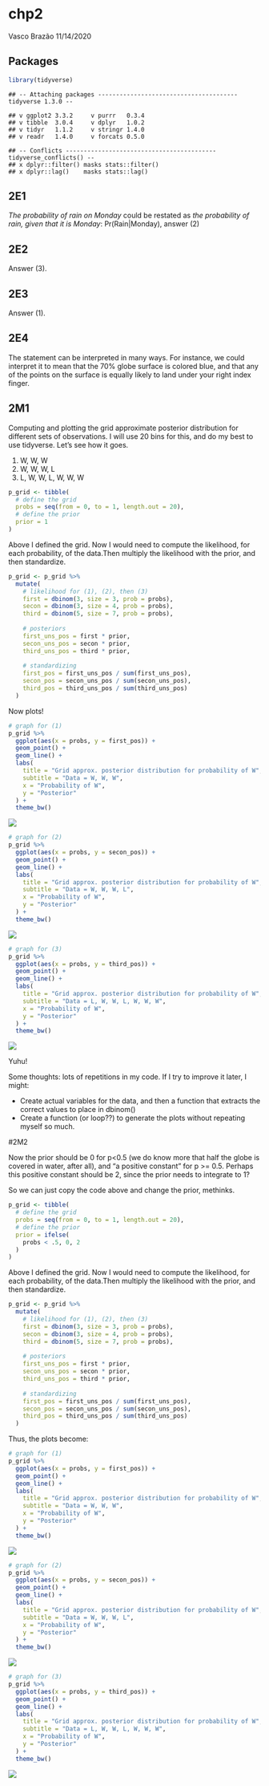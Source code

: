 chp2
================
Vasco Brazão
11/14/2020

## Packages

``` r
library(tidyverse)
```

    ## -- Attaching packages --------------------------------------- tidyverse 1.3.0 --

    ## v ggplot2 3.3.2     v purrr   0.3.4
    ## v tibble  3.0.4     v dplyr   1.0.2
    ## v tidyr   1.1.2     v stringr 1.4.0
    ## v readr   1.4.0     v forcats 0.5.0

    ## -- Conflicts ------------------------------------------ tidyverse_conflicts() --
    ## x dplyr::filter() masks stats::filter()
    ## x dplyr::lag()    masks stats::lag()

## 2E1

*The probability of rain on Monday* could be restated as *the
probability of rain, given that it is Monday*: Pr(Rain\|Monday), answer
(2)

## 2E2

Answer (3).

## 2E3

Answer (1).

## 2E4

The statement can be interpreted in many ways. For instance, we could
interpret it to mean that the 70% globe surface is colored blue, and
that any of the points on the surface is equally likely to land under
your right index finger.

## 2M1

Computing and plotting the grid approximate posterior distribution for
different sets of observations. I will use 20 bins for this, and do my
best to use tidyverse. Let’s see how it goes.

1.  W, W, W
2.  W, W, W, L
3.  L, W, W, L, W, W, W

``` r
p_grid <- tibble(
  # define the grid
  probs = seq(from = 0, to = 1, length.out = 20),
  # define the prior
  prior = 1
)
```

Above I defined the grid. Now I would need to compute the likelihood,
for each probability, of the data.Then multiply the likelihood with the
prior, and then standardize.

``` r
p_grid <- p_grid %>%
  mutate(
    # likelihood for (1), (2), then (3)
    first = dbinom(3, size = 3, prob = probs),
    secon = dbinom(3, size = 4, prob = probs),
    third = dbinom(5, size = 7, prob = probs),
    
    # posteriors
    first_uns_pos = first * prior,
    secon_uns_pos = secon * prior,
    third_uns_pos = third * prior,
    
    # standardizing
    first_pos = first_uns_pos / sum(first_uns_pos),
    secon_pos = secon_uns_pos / sum(secon_uns_pos),
    third_pos = third_uns_pos / sum(third_uns_pos)
  )
```

Now plots!

``` r
# graph for (1)
p_grid %>%
  ggplot(aes(x = probs, y = first_pos)) +
  geom_point() +
  geom_line() +
  labs(
    title = "Grid approx. posterior distribution for probability of W",
    subtitle = "Data = W, W, W",
    x = "Probability of W",
    y = "Posterior"
  ) +
  theme_bw()
```

![](chp2_files/figure-gfm/2m1.plots-1.png)<!-- -->

``` r
# graph for (2)
p_grid %>%
  ggplot(aes(x = probs, y = secon_pos)) +
  geom_point() +
  geom_line() +
  labs(
    title = "Grid approx. posterior distribution for probability of W",
    subtitle = "Data = W, W, W, L",
    x = "Probability of W",
    y = "Posterior"
  ) +
  theme_bw()
```

![](chp2_files/figure-gfm/2m1.plots-2.png)<!-- -->

``` r
# graph for (3)
p_grid %>%
  ggplot(aes(x = probs, y = third_pos)) +
  geom_point() +
  geom_line() +
  labs(
    title = "Grid approx. posterior distribution for probability of W",
    subtitle = "Data = L, W, W, L, W, W, W",
    x = "Probability of W",
    y = "Posterior"
  ) +
  theme_bw()
```

![](chp2_files/figure-gfm/2m1.plots-3.png)<!-- -->

Yuhu!

Some thoughts: lots of repetitions in my code. If I try to improve it
later, I might:

-   Create actual variables for the data, and then a function that
    extracts the correct values to place in dbinom()
-   Create a function (or loop??) to generate the plots without
    repeating myself so much.

\#2M2

Now the prior should be 0 for p&lt;0.5 (we do know more that half the
globe is covered in water, after all), and “a positive constant” for p
&gt;= 0.5. Perhaps this positive constant should be 2, since the prior
needs to integrate to 1?

So we can just copy the code above and change the prior, methinks.

``` r
p_grid <- tibble(
  # define the grid
  probs = seq(from = 0, to = 1, length.out = 20),
  # define the prior
  prior = ifelse(
    probs < .5, 0, 2
  )
)
```

Above I defined the grid. Now I would need to compute the likelihood,
for each probability, of the data.Then multiply the likelihood with the
prior, and then standardize.

``` r
p_grid <- p_grid %>%
  mutate(
    # likelihood for (1), (2), then (3)
    first = dbinom(3, size = 3, prob = probs),
    secon = dbinom(3, size = 4, prob = probs),
    third = dbinom(5, size = 7, prob = probs),
    
    # posteriors
    first_uns_pos = first * prior,
    secon_uns_pos = secon * prior,
    third_uns_pos = third * prior,
    
    # standardizing
    first_pos = first_uns_pos / sum(first_uns_pos),
    secon_pos = secon_uns_pos / sum(secon_uns_pos),
    third_pos = third_uns_pos / sum(third_uns_pos)
  )
```

Thus, the plots become:

``` r
# graph for (1)
p_grid %>%
  ggplot(aes(x = probs, y = first_pos)) +
  geom_point() +
  geom_line() +
  labs(
    title = "Grid approx. posterior distribution for probability of W",
    subtitle = "Data = W, W, W",
    x = "Probability of W",
    y = "Posterior"
  ) +
  theme_bw()
```

![](chp2_files/figure-gfm/2m2.plots-1.png)<!-- -->

``` r
# graph for (2)
p_grid %>%
  ggplot(aes(x = probs, y = secon_pos)) +
  geom_point() +
  geom_line() +
  labs(
    title = "Grid approx. posterior distribution for probability of W",
    subtitle = "Data = W, W, W, L",
    x = "Probability of W",
    y = "Posterior"
  ) +
  theme_bw()
```

![](chp2_files/figure-gfm/2m2.plots-2.png)<!-- -->

``` r
# graph for (3)
p_grid %>%
  ggplot(aes(x = probs, y = third_pos)) +
  geom_point() +
  geom_line() +
  labs(
    title = "Grid approx. posterior distribution for probability of W",
    subtitle = "Data = L, W, W, L, W, W, W",
    x = "Probability of W",
    y = "Posterior"
  ) +
  theme_bw()
```

![](chp2_files/figure-gfm/2m2.plots-3.png)<!-- -->
